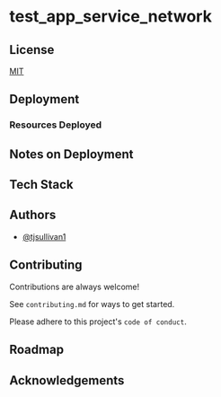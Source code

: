 # test_app_service_network


## License

[MIT](https://choosealicense.com/licenses/mit/)


## Deployment

### Resources Deployed

## Notes on Deployment

## Tech Stack

## Authors

- [@tjsullivan1](https://www.github.com/tjsullivan1)


## Contributing

Contributions are always welcome!

See `contributing.md` for ways to get started.

Please adhere to this project's `code of conduct`.


## Roadmap


## Acknowledgements